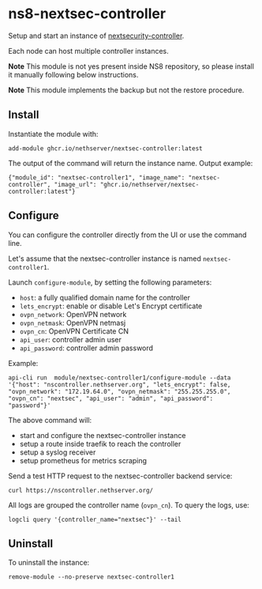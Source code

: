 # ns8-nextsec-controller

Setup and start an instance of [nextsecurity-controller](https://github.com/NethServer/nextsecurity-controller).

Each node can host multiple controller instances.

**Note**
This module is not yes present inside NS8 repository, so please install it manually following below instructions.

**Note**
This module implements the backup but not the restore procedure.

## Install

Instantiate the module with:

    add-module ghcr.io/nethserver/nextsec-controller:latest

The output of the command will return the instance name.
Output example:

    {"module_id": "nextsec-controller1", "image_name": "nextsec-controller", "image_url": "ghcr.io/nethserver/nextsec-controller:latest"}

## Configure

You can configure the controller directly from the UI or use the command line.

Let's assume that the nextsec-controller instance is named `nextsec-controller1`.

Launch `configure-module`, by setting the following parameters:
- `host`: a fully qualified domain name for the controller
- `lets_encrypt`: enable or disable Let's Encrypt certificate
- `ovpn_network`: OpenVPN network
- `ovpn_netmask`: OpenVPN netmasj
- `ovpn_cn`: OpenVPN Certificate CN
- `api_user`: controller admin user
- `api_password`: controller admin password

Example:

    api-cli run  module/nextsec-controller1/configure-module --data '{"host": "nscontroller.nethserver.org", "lets_encrypt": false, "ovpn_network": "172.19.64.0", "ovpn_netmask": "255.255.255.0", "ovpn_cn": "nextsec", "api_user": "admin", "api_password": "password"}'

The above command will:
- start and configure the nextsec-controller instance
- setup a route inside traefik to reach the controller
- setup a syslog receiver
- setup prometheus for metrics scraping

Send a test HTTP request to the nextsec-controller backend service:

    curl https://nscontroller.nethserver.org/

All logs are grouped the controller name (`ovpn_cn`). To query the logs, use:
```
logcli query '{controller_name="nextsec"}' --tail
```

## Uninstall

To uninstall the instance:

    remove-module --no-preserve nextsec-controller1

